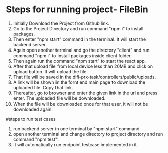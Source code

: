 # Steps for running project- FileBin

1. Initially Download the Project from Github link.
2. Go to the Project Directory and run command "npm i" to install packages.
3. Then enter "npm start" command in the terminal. It will start the backend server.
4. Again open another terminal and go the directory "client"  and  run command "npm i" to install packages inside client folder. 
5. Then again run the command "npm start" to start the react app.
6. After that upload file from local device less than 20MB and click on upload button. It will upload the file.
7. That file will be saved in the difi-prx-task/controllers/public/uploads.
8. A link will be shown in the fornt end main page to download the uploaded file. Copy that link.
9. Thereafter, go to browser and enter the given link in the url and press enter. The uploaded file will be downloaded.
10. When the file will be downloaded once for that user, it will not be downloaded again.

#steps to run test cases

1. run backend server in one terminal by "npm start" command
2. open another terminal and change directory to project directory and run command "npm test".
3. It will automatically run endpoint testcase implemented in it.

